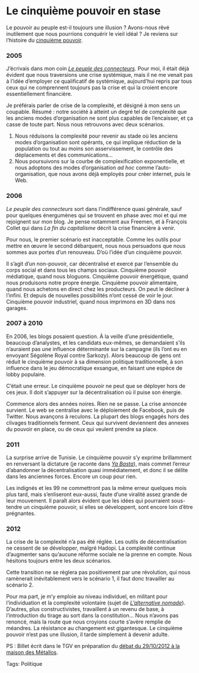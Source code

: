 # Le cinquième pouvoir en stase

Le pouvoir au peuple est-il toujours une illusion ? Avons-nous rêvé inutilement que nous pourrions conquérir le vieil idéal ? Je reviens sur l’histoire du [cinquième pouvoir](http://blog.tcrouzet.com/le-cinquieme-pouvoir/).

### 2005

J’écrivais dans mon coin [*Le peuple des connecteurs*](http://blog.tcrouzet.com/le-peuple-des-connecteurs/). Pour moi, il était déjà évident que nous traversions une crise systémique, mais il ne me venait pas à l’idée d’employer ce qualificatif de systémique, aujourd'hui repris par tous ceux qui ne comprennent toujours pas la crise et qui la croient encore essentiellement financière.

Je préférais parler de crise de la complexité, et désigné à mon sens un coupable. Résumé : notre société à atteint un degré tel de complexité que les anciens modes d’organisation ne sont plus capables de l’encaisser, et ça casse de toute part. Nous nous retrouvons avec deux scénarios.

1. Nous réduisons la complexité pour revenir au stade où les anciens modes d’organisation sont opérants, ce qui implique réduction de la population ou tout au moins son asservissement, le contrôle des déplacements et des communications…
2. Nous poursuivons sur la courbe de complexification exponentielle, et nous adoptons des modes d’organisation *ad hoc* comme l’auto-organisation, que nous avons déjà employés pour créer internet, puis le Web.

### 2006

*Le peuple des connecteurs* sort dans l’indifférence quasi générale, sauf pour quelques énergumènes qui se trouvent en phase avec moi et qui me rejoignent sur mon blog. Je pense notamment aux Freemen, et à François Collet qui dans *La fin du capitalisme* décrit la crise financière à venir.

Pour nous, le premier scénario est inacceptable. Comme les outils pour mettre en œuvre le second débarquent, nous nous persuadons que nous sommes aux portes d’un renouveau. D’où l’idée d’un cinquième pouvoir.

Il s’agit d’un non-pouvoir, car décentralisé et exercé par l’ensemble du corps social et dans tous les champs sociaux. Cinquième pouvoir médiatique, quand nous bloguons. Cinquième pouvoir énergétique, quand nous produisons notre propre énergie. Cinquième pouvoir alimentaire, quand nous achetons en direct chez les producteurs. On peut le décliner à l’infini. Et depuis de nouvelles possibilités n’ont cessé de voir le jour. Cinquième pouvoir industriel, quand nous imprimons en 3D dans nos garages.

### 2007 à 2010

En 2006, les blogs posaient question. À la veille d’une présidentielle, beaucoup d’analystes, et les candidats eux-mêmes, se demandaient s’ils n’auraient pas une influence déterminante sur la campagne (ils l’ont eu en envoyant Ségolène Royal contre Sarkozy). Alors beaucoup de gens ont réduit le cinquième pouvoir à sa dimension politique traditionnelle, à son influence dans le jeu démocratique exsangue, en faisant une espèce de lobby populaire.

C’était une erreur. Le cinquième pouvoir ne peut que se déployer hors de ces jeux. Il doit s’appuyer sur la décentralisation où il puise son énergie.

Commence alors des années noires. Rien ne se passe. La crise annoncée survient. Le web se centralise avec le déploiement de Facebook, puis de Twitter. Nous avançons à reculons. La plupart des blogs engagés hors des clivages traditionnels ferment. Ceux qui survivent deviennent des annexes du pouvoir en place, ou de ceux qui veulent prendre sa place.

### 2011

La surprise arrive de Tunisie. Le cinquième pouvoir s’y exprime brillamment en renversant la dictature (je raconte dans [*Ya Basta*](http://blog.tcrouzet.com/ya-basta/)), mais commet l’erreur d’abandonner la décentralisation quasi immédiatement, et donc il se délite dans les anciennes forces. Encore un coup pour rien.

Les indignés et les 99 ne commettront pas la même erreur quelques mois plus tard, mais s’enliseront eux-aussi, faute d’une viralité assez grande de leur mouvement. Il paraît alors évident que les idées qui pourraient sous-tendre un cinquième pouvoir, si elles se développent, sont encore loin d’être prégnantes.

### 2012

La crise de la complexité n’a pas été réglée. Les outils de décentralisation ne cessent de se développer, malgré Hadopi. La complexité continue d’augmenter sans qu’aucune réforme sociale ne la prenne en compte. Nous hésitons toujours entre les deux scénarios.

Cette transition ne se règlera pas positivement par une révolution, qui nous ramènerait inévitablement vers le scénario 1, il faut donc travailler au scénario 2.

Pour ma part, je m’y emploie au niveau individuel, en militant pour l’individuation et la complexité volontaire (sujet de [*L’alternative nomade*](http://blog.tcrouzet.com/alternative-nomade/)). D’autres, plus constructivistes, travaillent à un revenu de base, à l’introduction du tirage au sort dans la constitution… Nous n’avons pas renoncé, mais la route que nous croyions courte s’avère remplie de méandres. La résistance au changement est gigantesque. Le cinquième pouvoir n’est pas une illusion, il tarde simplement à devenir adulte.

PS : Billet écrit dans le TGV en préparation du [débat du 29/10/2012 à la maison des Métallos](http://blog.tcrouzet.com/2012/10/17/le-web-citoyen-la-grande-illusion/).

Tags: Politique
